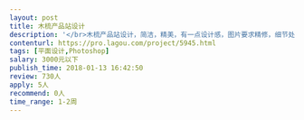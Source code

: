```yaml
---                
layout: post       
title: 木梳产品站设计           
description: '</br>木梳产品站设计，简洁，精美，有一点设计感，图片要求精修，细节处理到位。</br>希望能在下周内完成，一共16个APP屏。</br>'     
contenturl: https://pro.lagou.com/project/5945.html      
tags: [平面设计,Photoshop]            
salary: 3000元以下          
publish_time: 2018-01-13 16:42:50         
review: 730人                   
apply: 5人                   
recommend: 0人                   
time_range: 1-2周              
---                 
```

